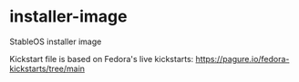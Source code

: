 # installer-image
StableOS installer image

Kickstart file is based on Fedora's live kickstarts: https://pagure.io/fedora-kickstarts/tree/main